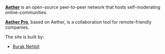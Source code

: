 
[**Aether**](https://getaether.net) is an open-source peer-to-peer network that hosts self-moderating online-communities.

[**Aether Pro**](https://aether.app), based on Aether, is a collaboration tool for remote-friendly companies.

The site is built by:

* [Burak Nehbit](https://twitter.com/nehbit)

